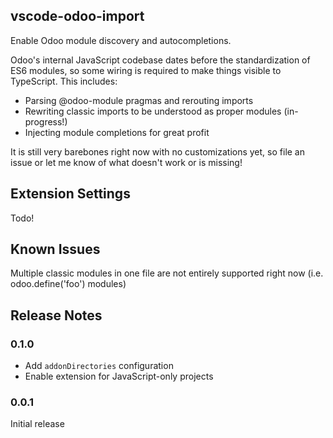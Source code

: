 ## vscode-odoo-import
Enable Odoo module discovery and autocompletions.

Odoo's internal JavaScript codebase dates before the standardization of ES6 modules, so some wiring is required to make things visible to TypeScript. This includes:

- Parsing @odoo-module pragmas and rerouting imports
- Rewriting classic imports to be understood as proper modules (in-progress!)
- Injecting module completions for great profit

It is still very barebones right now with no customizations yet, so file an issue or let me know of what doesn't work or is missing!

## Extension Settings
Todo!

## Known Issues
Multiple classic modules in one file are not entirely supported right now (i.e. odoo.define('foo') modules)

## Release Notes

### 0.1.0

- Add `addonDirectories` configuration
- Enable extension for JavaScript-only projects

### 0.0.1

Initial release